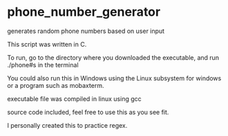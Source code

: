 # phone_number_generator
generates random phone numbers based on user input

This script was written in C.


To run, go to the directory where you downloaded the executable, and run ./phone\#s in the terminal


You could also run this in Windows using the Linux subsystem for windows or a program such as mobaxterm.





executable file was compiled in linux using gcc

source code included, feel free to use this as you see fit.

I personally created this to practice regex.
